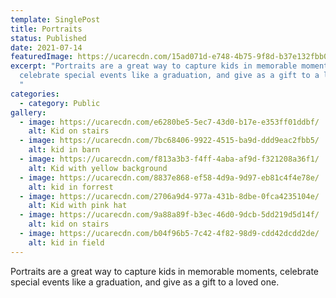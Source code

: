 ```yaml
---
template: SinglePost
title: Portraits
status: Published
date: 2021-07-14
featuredImage: https://ucarecdn.com/15ad071d-e748-4b75-9f8d-b37e132fbb0c/
excerpt: "Portraits are a great way to capture kids in memorable moments,
  celebrate special events like a graduation, and give as a gift to a loved one.
  "
categories:
  - category: Public
gallery:
  - image: https://ucarecdn.com/e6280be5-5ec7-43d0-b17e-e353ff01ddbf/
    alt: Kid on stairs
  - image: https://ucarecdn.com/7bc68406-9922-4515-ba9d-ddd9eac2fbb5/
    alt: kid in barn
  - image: https://ucarecdn.com/f813a3b3-f4ff-4aba-af9d-f321208a36f1/
    alt: Kid with yellow background
  - image: https://ucarecdn.com/8837e868-ef58-4d9a-9d97-eb81c4f4e78e/
    alt: kid in forrest
  - image: https://ucarecdn.com/2706a9d4-977a-431b-8dbe-0fca4235104e/
    alt: Kid with pink hat
  - image: https://ucarecdn.com/9a88a89f-b3ec-46d0-9dcb-5dd219d5d14f/
    alt: kid on stairs
  - image: https://ucarecdn.com/b04f96b5-7c42-4f82-98d9-cdd42dcdd2de/
    alt: kid in field
---
```

Portraits are a great way to capture kids in memorable moments, celebrate special events like a graduation, and give as a gift to a loved one.
